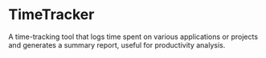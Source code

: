 # TimeTracker
A time-tracking tool that logs time spent on various applications or projects and generates a summary report, useful for productivity analysis.
